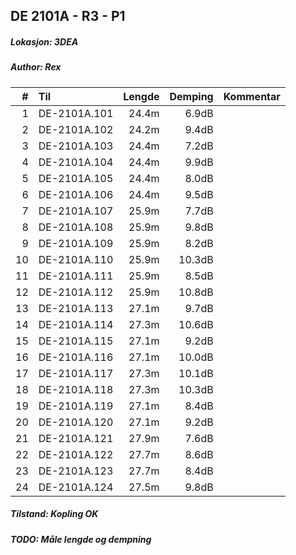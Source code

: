 ## DE 2101A - R3 - P1
##### Lokasjon: 3DEA
##### Author: Rex

|  #  |        Til       |Lengde|Demping|Kommentar|
|----:|:-----------------|-----:|------:|:--------|
|    1|DE-2101A.101      | 24.4m|  6.9dB|         |
|    2|DE-2101A.102      | 24.2m|  9.4dB|         |
|    3|DE-2101A.103      | 24.4m|  7.2dB|         |
|    4|DE-2101A.104      | 24.4m|  9.9dB|         |
|    5|DE-2101A.105      | 24.4m|  8.0dB|         |
|    6|DE-2101A.106      | 24.4m|  9.5dB|         |
|    7|DE-2101A.107      | 25.9m|  7.7dB|         |
|    8|DE-2101A.108      | 25.9m|  9.8dB|         |
|    9|DE-2101A.109      | 25.9m|  8.2dB|         |
|   10|DE-2101A.110      | 25.9m| 10.3dB|         |
|   11|DE-2101A.111      | 25.9m|  8.5dB|         |
|   12|DE-2101A.112      | 25.9m| 10.8dB|         |
|   13|DE-2101A.113      | 27.1m|  9.7dB|         |
|   14|DE-2101A.114      | 27.3m| 10.6dB|         |
|   15|DE-2101A.115      | 27.1m|  9.2dB|         |
|   16|DE-2101A.116      | 27.1m| 10.0dB|         |
|   17|DE-2101A.117      | 27.3m| 10.1dB|         |
|   18|DE-2101A.118      | 27.3m| 10.3dB|         |
|   19|DE-2101A.119      | 27.1m|  8.4dB|         |
|   20|DE-2101A.120      | 27.1m|  9.2dB|         |
|   21|DE-2101A.121      | 27.9m|  7.6dB|         |
|   22|DE-2101A.122      | 27.7m|  8.6dB|         |
|   23|DE-2101A.123      | 27.7m|  8.4dB|         |
|   24|DE-2101A.124      | 27.5m|  9.8dB|         |

##### Tilstand: Kopling OK
##### TODO: Måle lengde og dempning

